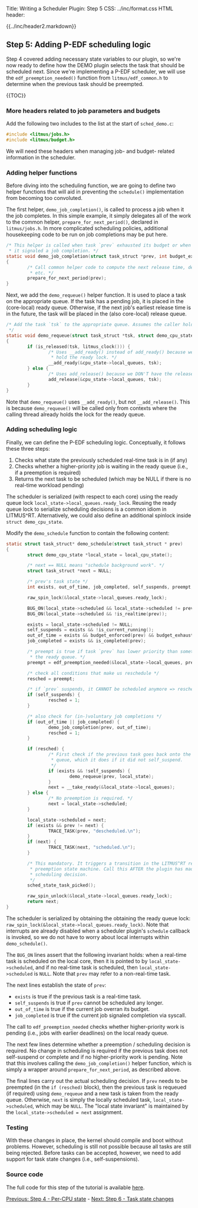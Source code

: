 Title:  Writing a Scheduler Plugin: Step 5
CSS:    ../inc/format.css
HTML header:    <script type="text/javascript" src="https://cdn.mathjax.org/mathjax/latest/MathJax.js?config=TeX-AMS-MML_HTMLorMML"></script> <link rel="stylesheet" href="https://cdnjs.cloudflare.com/ajax/libs/highlight.js/9.10.0/styles/tomorrow-night.min.css"><script src="https://cdnjs.cloudflare.com/ajax/libs/highlight.js/9.10.0/highlight.min.js"></script>

{{../inc/header2.markdown}}

Step 5: Adding P-EDF scheduling logic
-------------------------------------

Step 4 covered adding necessary state variables to our plugin, so we're now ready to define how the DEMO plugin selects the task that should be scheduled next. Since we're implementing a P-EDF scheduler, we will use the `edf_preemption_needed()` function from `litmus/edf_common.h` to determine when the previous task should be preempted.

{{TOC}}

### More headers related to job parameters and budgets

Add the following two includes to the list at the start of `sched_demo.c`:

```C
#include <litmus/jobs.h>
#include <litmus/budget.h>
```

We will need these headers when managing job- and budget- related information in the scheduler.

### Adding helper functions

Before diving into the scheduling function, we are going to define two helper functions that will aid in preventing the `schedule()` implementation from becoming too convoluted.

The first helper, `demo_job_completion()`, is called to process a job when it the job completes. In this simple example, it simply delegates all of the work to the common helper, `prepare_for_next_period()`, declared in `litmus/jobs.h`. In more complicated scheduling policies, additional housekeeping code to be run on job completions may be put here.

```C
/* This helper is called when task `prev` exhausted its budget or when
 * it signaled a job completion. */
static void demo_job_completion(struct task_struct *prev, int budget_exhausted)
{
        /* Call common helper code to compute the next release time, deadline,
         * etc. */
        prepare_for_next_period(prev);
}
```

Next, we add the `demo_requeue()` helper function. It is used to place a task on the appropriate queue. If the task has a pending job, it is placed in the (core-local) ready queue. Otherwise, if the next job's earliest release time is in the future, the task will be placed in the (also core-local) release queue.

```C
/* Add the task `tsk` to the appropriate queue. Assumes the caller holds the ready lock.
 */
static void demo_requeue(struct task_struct *tsk, struct demo_cpu_state *cpu_state)
{
        if (is_released(tsk, litmus_clock())) {
                /* Uses __add_ready() instead of add_ready() because we already
                 * hold the ready lock. */
                __add_ready(&cpu_state->local_queues, tsk);
        } else {
                /* Uses add_release() because we DON'T have the release lock. */
                add_release(&cpu_state->local_queues, tsk);
        }
}
```

Note that `demo_requeue()` uses `__add_ready()`, but not `__add_release()`. This is because `demo_requeue()` will be called only from contexts where the calling thread already holds the lock for the ready queue.

### Adding scheduling logic

Finally, we can define the P-EDF scheduling logic. Conceptually, it follows these three steps:

 1. Checks what state the previously scheduled real-time task is in (if any)
 2. Checks whether a higher-priority job is waiting in the ready queue (i.e., if a preemption is required)
 3. Returns the next task to be scheduled (which may be NULL if there is no real-time workload pending)

The scheduler is serialized (with respect to each core) using the ready queue lock `local_state->local_queues.ready_lock`. Reusing the ready queue lock to serialize scheduling decisions is a common idiom in LITMUS^RT. Alternatively, we could also define an additional spinlock inside `struct demo_cpu_state`.

Modify the `demo_schedule` function to contain the following content:

```C
static struct task_struct* demo_schedule(struct task_struct * prev)
{
        struct demo_cpu_state *local_state = local_cpu_state();

        /* next == NULL means "schedule background work". */
        struct task_struct *next = NULL;

        /* prev's task state */
        int exists, out_of_time, job_completed, self_suspends, preempt, resched;

        raw_spin_lock(&local_state->local_queues.ready_lock);

        BUG_ON(local_state->scheduled && local_state->scheduled != prev);
        BUG_ON(local_state->scheduled && !is_realtime(prev));

        exists = local_state->scheduled != NULL;
        self_suspends = exists && !is_current_running();
        out_of_time = exists && budget_enforced(prev) && budget_exhausted(prev);
        job_completed = exists && is_completed(prev);

        /* preempt is true if task `prev` has lower priority than something on
         * the ready queue. */
        preempt = edf_preemption_needed(&local_state->local_queues, prev);

        /* check all conditions that make us reschedule */
        resched = preempt;

        /* if `prev` suspends, it CANNOT be scheduled anymore => reschedule */
        if (self_suspends) {
                resched = 1;
        }

        /* also check for (in-)voluntary job completions */
        if (out_of_time || job_completed) {
                demo_job_completion(prev, out_of_time);
                resched = 1;
        }

        if (resched) {
                /* First check if the previous task goes back onto the ready
                 * queue, which it does if it did not self_suspend.
                 */
                if (exists && !self_suspends) {
                        demo_requeue(prev, local_state);
                }
                next = __take_ready(&local_state->local_queues);
        } else {
                /* No preemption is required. */
                next = local_state->scheduled;
        }

        local_state->scheduled = next;
        if (exists && prev != next) {
                TRACE_TASK(prev, "descheduled.\n");
        }
        if (next) {
                TRACE_TASK(next, "scheduled.\n");
        }

        /* This mandatory. It triggers a transition in the LITMUS^RT remote
         * preemption state machine. Call this AFTER the plugin has made a local
         * scheduling decision.
         */
        sched_state_task_picked();

        raw_spin_unlock(&local_state->local_queues.ready_lock);
        return next;
}
```

The scheduler is serialized by obtaining the obtaining the ready queue lock: `raw_spin_lock(&local_state->local_queues.ready_lock)`. Note that interrupts are already disabled when a scheduler plugin's `schedule` callback is invoked, so we do not have to worry about local interrupts within `demo_schedule()`.

The `BUG_ON` lines assert that the following invariant holds: when a real-time task is scheduled on the local core, then it is pointed to by `local_state->scheduled`, and if no real-time task is scheduled, then `local_state->scheduled` is `NULL`. Note that `prev` may refer to a non-real-time task.

The next lines establish the state of `prev`:

 - `exists` is true if the previous task is a real-time task.
 - `self_suspends` is true if `prev` cannot be scheduled any longer.
 - `out_of_time` is true if the current job overran its budget.
 - `job_completed` is true if the current job signaled completion via syscall.

The call to `edf_preemption_needed` checks whether higher-priority work is pending (i.e., jobs with earlier deadlines) on the local ready queue.

The next few lines determine whether a preemption / scheduling decision is required. No change in scheduling is required if the previous task does not self-suspend or complete and if no higher-priority work is pending. Note that this involves calling the `demo_job_completion()` helper function, which is simply a wrapper around `prepare_for_next_period`, as described above.

The final lines carry out the actual scheduling decision. If `prev` needs to be preempted (in the `if (resched)` block), then the previous task is requeued (if required) using `demo_requeue` and a new task is taken from the ready queue. Otherwise, `next` is simply the locally scheduled task, `local_state->scheduled`, which may be `NULL`. The "local state invariant" is maintained by the `local_state->scheduled = next` assignment.

### Testing

With these changes in place, the kernel should compile and boot without problems. However, scheduling is still not possible because all tasks are still being rejected. Before tasks can be accepted, however, we need to add support for task state changes (i.e., self-suspensions).

### Source code

The full code for this step of the tutorial is available [here](./sched_demo_step5.c).

<div class="nav">

[Previous: Step 4 - Per-CPU state](plugin_step_4.html) -
[Next: Step 6 - Task state changes](plugin_step_6.html)

</div>

<script>hljs.initHighlightingOnLoad();</script>
